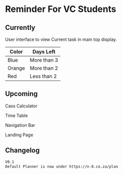 # Reminder For VC Students

## Currently

User interface to view Current task in main top display.

|Color|Days Left|
|-|-|
|Blue|More than 3|
|Orange|More than 2|
|Red|Less than 2|

## Upcoming

Cass Calculator

Time Table

Navigation Bar

Landing Page

## Changelog

```txt
V0.1
Default Planner is now under https://n-8.co.za/plan
```
